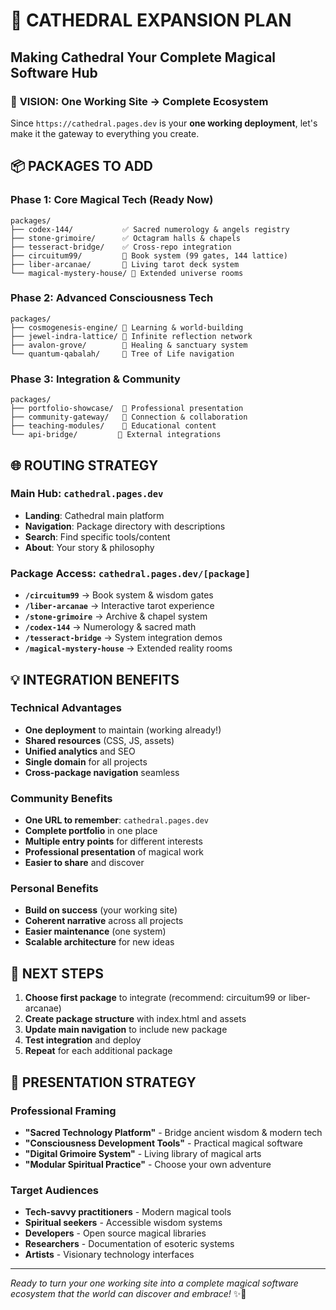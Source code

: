 # 🏰 CATHEDRAL EXPANSION PLAN
## Making Cathedral Your Complete Magical Software Hub

### 🎯 **VISION**: One Working Site → Complete Ecosystem

Since `https://cathedral.pages.dev` is your **one working deployment**, let's make it the gateway to everything you create.

## 📦 **PACKAGES TO ADD**

### Phase 1: Core Magical Tech (Ready Now)
```
packages/
├── codex-144/           ✅ Sacred numerology & angels registry
├── stone-grimoire/      ✅ Octagram halls & chapels
├── tesseract-bridge/    ✅ Cross-repo integration
├── circuitum99/         🔄 Book system (99 gates, 144 lattice)
├── liber-arcanae/       🔄 Living tarot deck system
└── magical-mystery-house/ 🔄 Extended universe rooms
```

### Phase 2: Advanced Consciousness Tech
```
packages/
├── cosmogenesis-engine/ 🔄 Learning & world-building
├── jewel-indra-lattice/ 🔄 Infinite reflection network
├── avalon-grove/        🔄 Healing & sanctuary system
└── quantum-qabalah/     🔄 Tree of Life navigation
```

### Phase 3: Integration & Community
```
packages/
├── portfolio-showcase/  🔄 Professional presentation
├── community-gateway/   🔄 Connection & collaboration
├── teaching-modules/    🔄 Educational content
└── api-bridge/         🔄 External integrations
```

## 🌐 **ROUTING STRATEGY**

### Main Hub: `cathedral.pages.dev`
- **Landing**: Cathedral main platform
- **Navigation**: Package directory with descriptions
- **Search**: Find specific tools/content
- **About**: Your story & philosophy

### Package Access: `cathedral.pages.dev/[package]`
- **`/circuitum99`** → Book system & wisdom gates
- **`/liber-arcanae`** → Interactive tarot experience  
- **`/stone-grimoire`** → Archive & chapel system
- **`/codex-144`** → Numerology & sacred math
- **`/tesseract-bridge`** → System integration demos
- **`/magical-mystery-house`** → Extended reality rooms

## 💡 **INTEGRATION BENEFITS**

### Technical Advantages
- **One deployment** to maintain (working already!)
- **Shared resources** (CSS, JS, assets)
- **Unified analytics** and SEO
- **Single domain** for all projects
- **Cross-package navigation** seamless

### Community Benefits  
- **One URL to remember**: `cathedral.pages.dev`
- **Complete portfolio** in one place
- **Multiple entry points** for different interests
- **Professional presentation** of magical work
- **Easier to share** and discover

### Personal Benefits
- **Build on success** (your working site)
- **Coherent narrative** across all projects
- **Easier maintenance** (one system)
- **Scalable architecture** for new ideas

## 🚀 **NEXT STEPS**

1. **Choose first package** to integrate (recommend: circuitum99 or liber-arcanae)
2. **Create package structure** with index.html and assets
3. **Update main navigation** to include new package
4. **Test integration** and deploy
5. **Repeat** for each additional package

## 🎨 **PRESENTATION STRATEGY**

### Professional Framing
- **"Sacred Technology Platform"** - Bridge ancient wisdom & modern tech
- **"Consciousness Development Tools"** - Practical magical software
- **"Digital Grimoire System"** - Living library of magical arts
- **"Modular Spiritual Practice"** - Choose your own adventure

### Target Audiences
- **Tech-savvy practitioners** - Modern magical tools
- **Spiritual seekers** - Accessible wisdom systems  
- **Developers** - Open source magical libraries
- **Researchers** - Documentation of esoteric systems
- **Artists** - Visionary technology interfaces

---

*Ready to turn your one working site into a complete magical software ecosystem that the world can discover and embrace!* ✨🏰